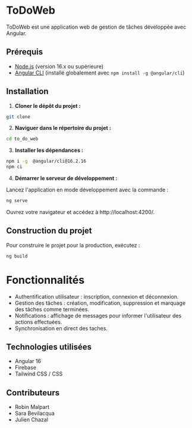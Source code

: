 # ToDoWeb

ToDoWeb est une application web de gestion de tâches développée avec Angular.

## Prérequis

- [Node.js](https://nodejs.org/) (version 16.x ou supérieure)
- [Angular CLI](https://angular.io/cli) (installé globalement avec `npm install -g @angular/cli`)

## Installation

1. **Cloner le dépôt du projet :**

```bash
git clone 
```

2. **Naviguer dans le répertoire du projet :**

```bash
cd to_do_web
```

3. **Installer les dépendances :**

```bash
npm i -g  @angular/cli@16.2.16
npm ci
```

4. **Démarrer le serveur de développement :**

Lancez l'application en mode développement avec la commande :

```bash
ng serve
```

Ouvrez votre navigateur et accédez à http://localhost:4200/.

## Construction du projet

Pour construire le projet pour la production, exécutez :
    
```bash
ng build
```

# Fonctionnalités

- Authentification utilisateur : inscription, connexion et déconnexion.
- Gestion des tâches : création, modification, suppression et marquage des tâches comme terminées.
- Notifications : affichage de messages pour informer l'utilisateur des actions effectuées.
- Synchronisation en direct des taches.

## Technologies utilisées
- Angular 16
- Firebase
- Tailwind CSS / CSS

## Contributeurs
- Robin Malpart
- Sara Bevilacqua
- Julien Chazal
